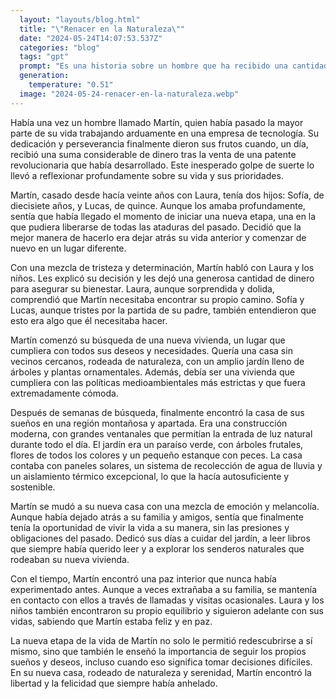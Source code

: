 ```yaml
---
  layout: "layouts/blog.html"
  title: "\"Renacer en la Naturaleza\""
  date: "2024-05-24T14:07:53.537Z"
  categories: "blog"
  tags: "gpt"
  prompt: "Es una historia sobre un hombre que ha recibido una cantidad muy importante de dinero y que desea empezar una nueva etapa de su vida rompiendo con todas las ataduras del pasado, familia, amigos, trabajo y obligaciones. Para ello decide dejar una cantidad importante a su esposa e hijos, una hija y un hijo. Empieza por buscar una nueva vivienda que cumpla sus deseos, una vivienda sin vecinos, con jardin amplio arboles y plantas ornamentales, con todas las necesidades más relevantes, que cumpla las políticas medioambientales y que sea muy comoda."
  generation: 
    temperature: "0.51"
  image: "2024-05-24-renacer-en-la-naturaleza.webp"
---
```

Había una vez un hombre llamado Martín, quien había pasado la mayor parte de su vida trabajando arduamente en una empresa de tecnología. Su dedicación y perseverancia finalmente dieron sus frutos cuando, un día, recibió una suma considerable de dinero tras la venta de una patente revolucionaria que había desarrollado. Este inesperado golpe de suerte lo llevó a reflexionar profundamente sobre su vida y sus prioridades.

Martín, casado desde hacía veinte años con Laura, tenía dos hijos: Sofía, de diecisiete años, y Lucas, de quince. Aunque los amaba profundamente, sentía que había llegado el momento de iniciar una nueva etapa, una en la que pudiera liberarse de todas las ataduras del pasado. Decidió que la mejor manera de hacerlo era dejar atrás su vida anterior y comenzar de nuevo en un lugar diferente.

Con una mezcla de tristeza y determinación, Martín habló con Laura y los niños. Les explicó su decisión y les dejó una generosa cantidad de dinero para asegurar su bienestar. Laura, aunque sorprendida y dolida, comprendió que Martín necesitaba encontrar su propio camino. Sofía y Lucas, aunque tristes por la partida de su padre, también entendieron que esto era algo que él necesitaba hacer.

Martín comenzó su búsqueda de una nueva vivienda, un lugar que cumpliera con todos sus deseos y necesidades. Quería una casa sin vecinos cercanos, rodeada de naturaleza, con un amplio jardín lleno de árboles y plantas ornamentales. Además, debía ser una vivienda que cumpliera con las políticas medioambientales más estrictas y que fuera extremadamente cómoda.

Después de semanas de búsqueda, finalmente encontró la casa de sus sueños en una región montañosa y apartada. Era una construcción moderna, con grandes ventanales que permitían la entrada de luz natural durante todo el día. El jardín era un paraíso verde, con árboles frutales, flores de todos los colores y un pequeño estanque con peces. La casa contaba con paneles solares, un sistema de recolección de agua de lluvia y un aislamiento térmico excepcional, lo que la hacía autosuficiente y sostenible.

Martín se mudó a su nueva casa con una mezcla de emoción y melancolía. Aunque había dejado atrás a su familia y amigos, sentía que finalmente tenía la oportunidad de vivir la vida a su manera, sin las presiones y obligaciones del pasado. Dedicó sus días a cuidar del jardín, a leer libros que siempre había querido leer y a explorar los senderos naturales que rodeaban su nueva vivienda.

Con el tiempo, Martín encontró una paz interior que nunca había experimentado antes. Aunque a veces extrañaba a su familia, se mantenía en contacto con ellos a través de llamadas y visitas ocasionales. Laura y los niños también encontraron su propio equilibrio y siguieron adelante con sus vidas, sabiendo que Martín estaba feliz y en paz.

La nueva etapa de la vida de Martín no solo le permitió redescubrirse a sí mismo, sino que también le enseñó la importancia de seguir los propios sueños y deseos, incluso cuando eso significa tomar decisiones difíciles. En su nueva casa, rodeado de naturaleza y serenidad, Martín encontró la libertad y la felicidad que siempre había anhelado.

